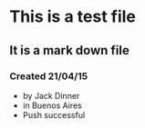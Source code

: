 # This is a test file
## It is a mark down file
### Created 21/04/15
* by Jack Dinner
* in Buenos Aires
* Push successful
